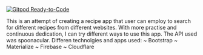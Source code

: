 [![Gitpod Ready-to-Code](https://img.shields.io/badge/Gitpod-Ready--to--Code-blue?logo=gitpod)](https://gitpod.io/#https://github.com/uwidcit/info1601demo) 

This is an attempt of creating a recipe app that user can employ to search for different recipes from different websites.
With more practise and continuous dedication, I can try different ways to use this app.
The API used was spoonacular.
Differen technolgies and apps used:
   ~ Bootstrap
   ~ Materialize
   ~ Firebase
   ~ Cloudflare
